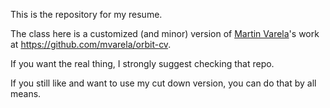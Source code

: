 This is the repository for my resume.

The class here is a customized (and minor) version of [Martin Varela](https://github.com/mvarela)'s work at https://github.com/mvarela/orbit-cv.

If you want the real thing, I strongly suggest checking that repo. 

If you still like and want to use my cut down version, you can do that by all means.
